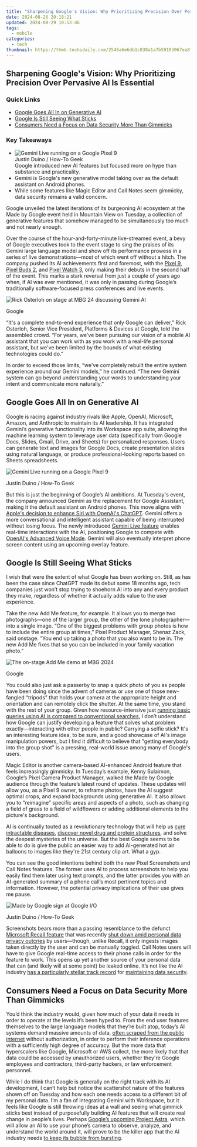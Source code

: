 ```yaml
---
title: "Sharpening Google's Vision: Why Prioritizing Precision Over Pervasive AI Is Essential"
date: 2024-08-26 20:18:21
updated: 2024-08-29 10:53:46
tags:
  - mobile
categories:
  - tech
thumbnail: https://thmb.techidaily.com/2546a6e6db1c838a1a7b59103067ea8f9dccc09f3a86cd4ad8b0c7371cd0f3e3.jpg
---
```


## Sharpening Google's Vision: Why Prioritizing Precision Over Pervasive AI Is Essential

### Quick Links

* [Google Goes All In on Generative AI](https://android-pokemon-go.techidaily.com/how-does-the-stardust-trade-cost-in-pokemon-go-on-tecno-spark-10c-drfone-by-drfone-virtual-android/)
* [Google Is Still Seeing What Sticks](https://win-answers.techidaily.com/resolve-path-of-exile-lag-issues-a-step-by-step-guide/)
* [Consumers Need a Focus on Data Security More Than Gimmicks](https://pokemon-go-android.techidaily.com/in-2024-unova-stone-pokemon-go-evolution-list-and-how-catch-them-for-realme-c33-2023-drfone-by-drfone-virtual-android/)

### Key Takeaways

* ![Gemini Live running on a Google Pixel 9](https://static1.howtogeekimages.com/wordpress/wp-content/uploads/2024/08/gemini-live-running-on-a-google-pixel-9.jpg)  
Justin Duino / How-To Geek  
 Google introduced new AI features but focused more on hype than substance and practicality.
* Gemini is Google's new generative model taking over as the default assistant on Android phones.
* While some features like Magic Editor and Call Notes seem gimmicky, data security remains a valid concern.

 Google unveiled the latest iterations of its burgeoning AI ecosystem at the Made by Google event held in Mountain View on Tuesday, a collection of generative features that somehow managed to be simultaneously too much and not nearly enough.

 Over the course of the hour-and-forty-minute live-streamed event, a bevy of Google executives took to the event stage to sing the praises of its Gemini large language model and show off its performance prowess in a series of live demonstrations—most of which went off without a hitch. The company pushed its AI achievements first and foremost, with the [Pixel 9](https://hardware-updates.techidaily.com/1722964871657-install-logitechs-high-performance-g29-driving-force-racing-wheel-on-your-pc-driver-support-for-win7-8-and-10/), [Pixel Buds 2](https://extra-resources.techidaily.com/engineer-eliciting-gags/), and [Pixel Watch 3](https://facebook-video-content.techidaily.com/updated-6-effortless-steps-to-add-social-media-live-content-online/), only making their debuts in the second half of the event. This marks a stark reversal from just a couple of years ago when, if AI was ever mentioned, it was only in passing during Google’s traditionally software-focused press conferences and live events.

![Rick Osterloh on stage at MBG 24 discussing Gemini AI](https://static1.howtogeekimages.com/wordpress/wp-content/uploads/2024/08/rick-ohsterloh.jpg) 

Google

 “It's a complete end-to-end experience that only Google can deliver,” Rick Osterloh, Senior Vice President, Platforms & Devices at Google, told the assembled crowd. “For years, we've been pursuing our vision of a mobile AI assistant that you can work with as you work with a real-life personal assistant, but we've been limited by the bounds of what existing technologies could do.”

 In order to exceed those limits, “we've completely rebuilt the entire system experience around our Gemini models,” he continued. “The new Gemini system can go beyond understanding your words to understanding your intent and communicate more naturally.”

##  Google Goes All In on Generative AI

 Google is racing against industry rivals like Apple, OpenAI, Microsoft, Amazon, and Anthropic to maintain its AI leadership. It has integrated Gemini’s generative functionality into its Workspace app suite, allowing the machine learning system to leverage user data (specifically from Google Docs, Slides, Gmail, Drive, and Sheets) for personalized responses. Users can generate text and images for Google Docs, create presentation slides using natural language, or produce professional-looking reports based on Sheets spreadsheets.

![Gemini Live running on a Google Pixel 9](https://static1.howtogeekimages.com/wordpress/wp-content/uploads/2024/08/gemini-live-running-on-a-google-pixel-9.jpg) 

Justin Duino / How-To Geek

 But this is just the beginning of Google’s AI ambitions. At Tuesday's event, the company announced Gemini as the replacement for Google Assistant, making it the default assistant on Android phones. This move aligns with [Apple's decision to enhance Siri with OpenAI's ChatGPT](https://mondly-stories.techidaily.com/initiate-your-french-phonetic-journey-today/). Gemini offers a more conversational and intelligent assistant capable of being interrupted without losing focus. The newly introduced [Gemini Live feature](https://fox-links.techidaily.com/updated-in-2024-powerful-book-trailer-examples/) enables real-time interactions with the AI, positioning Google to compete with [OpenAI's Advanced Voice Mode](https://instagram-videos.techidaily.com/new-the-hidden-powerhouses-in-your-instagram-toolkit/). Gemini will also eventually interpret phone screen content using an upcoming overlay feature.

##  Google Is Still Seeing What Sticks

 I wish that were the extent of what Google has been working on. Still, as has been the case since ChatGPT made its debut some 18 months ago, tech companies just won’t stop trying to shoehorn AI into any and every product they make, regardless of whether it actually adds value to the user experience.

 Take the new Add Me feature, for example. It allows you to merge two photographs—one of the larger group, the other of the lone photographer—into a single image. “One of the biggest problems with group photos is how to include the entire group at times,” Pixel Product Manager, Shenaz Zack, said onstage. “You end up taking a photo that you also want to be in. The new Add Me fixes that so you can be included in your family vacation photo.”

![The on-stage Add Me demo at MBG 2024](https://static1.howtogeekimages.com/wordpress/wp-content/uploads/2024/08/add-me.jpg) 

Google

 You could also just ask a passerby to snap a quick photo of you as people have been doing since the advent of cameras or use one of those new-fangled “tripods” that holds your camera at the appropriate height and orientation and can remotely click the shutter. At the same time, you stand with the rest of your group. Given how resource-intensive just [running basic queries using AI is compared to conventional searches](https://www.brusselstimes.com/1042696/chatgpt-consumes-25-times-more-energy-than-google), I don’t understand how Google can justify developing a feature that solves what problem exactly—interacting with other people in public? Carrying a selfie stick? It's an interesting feature idea, to be sure, and a good showcase of AI's image manipulation powers, but I find it difficult to believe that "getting everybody into the group shot" is a pressing, real-world issue among many of Google's users.

 Magic Editor is another camera-based AI-enhanced Android feature that feels increasingly gimmicky. In Tuesday’s example, Kenny Sulaimon, Google’s Pixel Camera Product Manager, walked the Made by Google audience through the feature’s latest round of updates. These updates will allow you, as a Pixel 9 owner, to reframe photos, have the AI suggest optimal crops, and expand backgrounds using generative AI. It also allows you to “reimagine” specific areas and aspects of a photo, such as changing a field of grass to a field of wildflowers or adding additional elements to the picture's background.

 AI is continually touted as a revolutionary technology that will help us [cure intractable diseases](https://www.cam.ac.uk/research/news/artificial-intelligence-outperforms-clinical-tests-at-predicting-progress-of-alzheimers-disease), [discover novel drug and protein structures](https://www.nature.com/articles/d41586-024-01383-z), and solve the deepest mysteries of the universe. But the best Google seems to be able to do is give the public an easier way to add AI-generated hot air balloons to images like they're 21st century clip art. What a gyp.

 You can see the good intentions behind both the new Pixel Screenshots and Call Notes features. The former uses AI to process screenshots to help you easily find them later using text prompts, and the latter provides you with an AI-generated summary of a phone call’s most pertinent topics and information. However, the potential privacy implications of their use gives me pause.

![Made by Google sign at Google I/O](https://static1.howtogeekimages.com/wordpress/wp-content/uploads/2023/08/52887793038_f152af5f6d_o.jpg) 

Justin Duino / How-To Geek

 Screenshots bears more than a passing resemblance to the defunct [Microsoft Recall feature](https://learn.microsoft.com/en-us/windows/ai/apis/recall) that was recently [shut down amid personal data privacy outcries](https://venturebeat.com/ai/microsofts-recall-feature-will-now-be-opt-in-and-double-encrypted-after-privacy-outcry/) by users—though, unlike Recall, it only ingests images taken directly by the user and can be manually toggled. Call Notes users will have to give Google real-time access to their phone calls in order for the feature to work. This opens up yet another source of your personal data that can (and likely will at some point) be leaked online. It’s not like the AI industry [has a particularly stellar track record](https://www.infosecurity-magazine.com/blogs/accidental-data-exposure-gen-ai/) for [maintaining data security](https://www.spiceworks.com/tech/artificial-intelligence/news/chatgpt-leaks-sensitive-user-data-openai-suspects-hack/).

##  Consumers Need a Focus on Data Security More Than Gimmicks

 You’d think the industry would, given how much of your data it needs in order to operate at the levels it’s been hyped to. From the end user features themselves to the large language models that they’re built atop, today’s AI systems demand massive amounts of data, [often scraped from the public internet](https://www.404media.co/nvidia-ai-scraping-foundational-model-cosmos-project/) without authorization, in order to perform their inference operations with a sufficiently high degree of accuracy. But the more data that hyperscalers like Google, Microsoft or AWS collect, the more likely that that data could be accessed by unauthorized users, whether they're Google employees and contractors, third-party hackers, or law enforcement personnel.

 While I do think that Google is generally on the right track with its AI development, I can’t help but notice the scattershot nature of the features shown off on Tuesday and how each one needs access to a different bit of my personal data. I’m a fan of integrating Gemini with Workspace, but it feels like Google is still throwing ideas at a wall and seeing what gimmick sticks best instead of purposefully building AI features that will create real change in people’s lives. Perhaps [Google’s upcoming Project Astra](https://extra-tips.techidaily.com/digital-pixels-at-your-command-curve-artfully/), which will allow an AI to use your phone’s camera to observe, analyze, and understand the world around it, will prove to be the killer app that the AI industry needs [to keep its bubble from bursting](https://www.cnn.com/2024/08/02/tech/wall-street-asks-big-tech-will-ai-ever-make-money/index.html).

<ins class="adsbygoogle"
     style="display:block"
     data-ad-format="autorelaxed"
     data-ad-client="ca-pub-7571918770474297"
     data-ad-slot="1223367746"></ins>



<ins class="adsbygoogle"
     style="display:block"
     data-ad-client="ca-pub-7571918770474297"
     data-ad-slot="8358498916"
     data-ad-format="auto"
     data-full-width-responsive="true"></ins>
